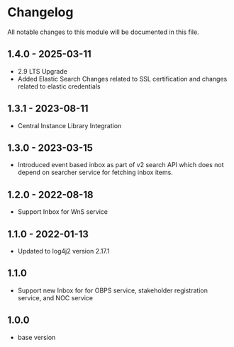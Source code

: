 
# Changelog
All notable changes to this module will be documented in this file.

## 1.4.0 - 2025-03-11
- 2.9 LTS Upgrade
- Added Elastic Search Changes related to SSL certification and changes related to elastic credentials

## 1.3.1 - 2023-08-11
- Central Instance Library Integration

## 1.3.0 - 2023-03-15

- Introduced event based inbox as part of v2 search API which does not depend on searcher service for fetching inbox items.

## 1.2.0 - 2022-08-18

- Support Inbox for  WnS service

## 1.1.0 - 2022-01-13

- Updated to log4j2 version 2.17.1

## 1.1.0

- Support new Inbox for for OBPS service, stakeholder registration service, and NOC service

## 1.0.0

- base version